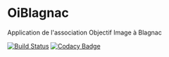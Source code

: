 # OiBlagnac 

Application de l'association Objectif Image à Blagnac

[![Build Status](https://travis-ci.org/alerat/oiblagnac.svg?branch=master)](https://travis-ci.org/alerat/oiblagnac) [![Codacy Badge](https://api.codacy.com/project/badge/Grade/e1695cab7ddc4b4683000bf72fa11f0b)](https://www.codacy.com/app/alexandre-lerat/oiblagnac?utm_source=github.com&amp;utm_medium=referral&amp;utm_content=alerat/oiblagnac&amp;utm_campaign=Badge_Grade)

